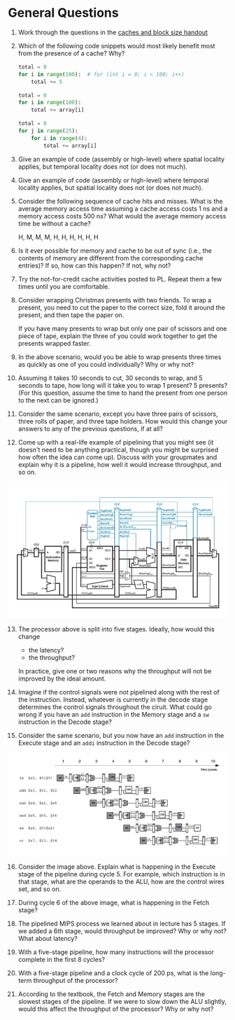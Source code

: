 # General Questions

1. Work through the questions in the
   [caches and block size handout](/handouts/block-cache-handout.pdf)

2. Which of the following code snippets would most likely benefit most from
   the presence of a cache?
   Why?

   ```python
   total = 0
   for i in range(100):  # for (int i = 0; i < 100; i++)
       total += 5
   ```

   ```python
   total = 0
   for i in range(100):
       total += array[i]
   ```

   ```python
   total = 0
   for j in range(25):
       for i in range(4):
           total += array[i]
   ```

3. Give an example of code (assembly or high-level) where spatial locality
   applies,
   but temporal locality does not (or does not much).

4. Give an example of code (assembly or high-level) where temporal locality
   applies,
   but spatial locality does not (or does not much).

5. Consider the following sequence of cache hits and misses.
   What is the average memory access time assuming a cache access costs 1 ns
   and a memory access costs 500 ns?
   What would the average memory access time be without a cache?

   H, M, M, M, H, H, H, H, H, H

6. Is it ever possible for memory and cache to be out of sync
   (i.e., the contents of memory are different from the corresponding cache
   entries)?
   If so, how can this happen?
   If not, why not?

7. Try the not-for-credit cache activities posted to PL.
   Repeat them a few times until you are comfortable.

8. Consider wrapping Christmas presents with two friends.
   To wrap a present,
   you need to cut the paper to the correct size,
   fold it around the present,
   and then tape the paper on.

   If you have many presents to wrap but only one pair of scissors and one
   piece of tape,
   explain the three of you could work together to get the presents wrapped
   faster.

9. In the above scenario,
   would you be able to wrap presents three times as quickly as one of you
   could individually?
   Why or why not?

10. Assuming it takes 10 seconds to cut, 30 seconds to wrap, and 5 seconds to
    tape,
    how long will it take you to wrap 1 present?
    5 presents?
    (For this question,
    assume the time to hand the present from one person to the next can be
    ignored.)

11. Consider the same scenario,
    except you have three pairs of scissors,
    three rolls of paper,
    and three tape holders.
    How would this change your answers to any of the previous questions,
    if at all?

12. Come up with a real-life example of pipelining that you might see
    (it doesn't need to be anything practical,
    though you might be surprised how often the idea can come up).
    Discuss with your groupmates and explain why it is a pipeline,
    how well it would increase throughput,
    and so on.

![pipelined processor](images/pipelined-processor.png)

13. The processor above is split into five stages.
    Ideally, how would this change
    * the latency?
    * the throughput?

    In practice, give one or two reasons why the throughput will not be improved 
    by the ideal amount.

14. Imagine if the control signals were not pipelined along with the rest of
    the instruction.
    Instead, whatever is currently in the decode stage determines the control
    signals throughout the ciruit.
    What could go wrong if you have an `add` instruction in the Memory stage
    and a `sw` instruction in the Decode stage?
    
15. Consider the same scenario,
    but you now have an `add` instruction in the Execute stage
    and an `addi` instruction in the Decode stage?
    
![example code](images/pipeline-example-code.png)

16. Consider the image above.
    Explain what is happening in the Execute stage of the pipeline during
    cycle 5.
    For example, which instruction is in that stage,
    what are the operands to the ALU,
    how are the control wires set,
    and so on.

17. During cycle 6 of the above image,
    what is happening in the Fetch stage?

18. The pipelined MIPS process we learned about in lecture has 5 stages.
    If we added a 6th stage,
    would throughput be improved?
    Why or why not?
    What about latency?

19. With a five-stage pipeline,
    how many instructions will the processor complete in the first 8 cycles?

20. With a five-stage pipeline and a clock cycle of 200 ps,
     what is the long-term throughput of the processor?

21. According to the textbook,
    the Fetch and Memory stages are the slowest stages of the pipeline.
    If we were to slow down the ALU slightly,
    would this affect the throughput of the processor?
    Why or why not?
